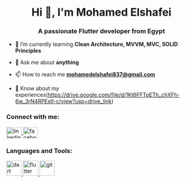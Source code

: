 <h1 align="center">Hi 👋, I'm Mohamed Elshafei</h1>
<h3 align="center">A passionate Flutter developer from Egypt</h3>

- 🌱 I’m currently learning **Clean Architecture, MVVM, MVC, SOLID Principles**

- 💬 Ask me about **anything**

- 📫 How to reach me **mohamedelshafei837@gmail.com**

- 📄 Know about my experiences(https://drive.google.com/file/d/1Kt6FFTpETh_chXFh-6w_3rN4RPEstl-c/view?usp=drive_link)

<h3 align="left">Connect with me:</h3>
<p align="left">
  <a href="https://www.linkedin.com/in/mohamed-elshafei-9743212a4/" target="blank">
    <img align="center" src="https://raw.githubusercontent.com/rahuldkjain/github-profile-readme-generator/master/src/images/icons/Social/linked-in-alt.svg" alt="linkedin" height="30" width="40" />
  </a>
  <a href="https://www.facebook.com/MohamedAyman650/" target="blank">
    <img align="center" src="https://raw.githubusercontent.com/rahuldkjain/github-profile-readme-generator/master/src/images/icons/Social/facebook.svg" alt="facebook" height="30" width="40" />
  </a>
</p>

<h3 align="left">Languages and Tools:</h3>
<p align="left"> 
  <a href="https://dart.dev" target="_blank" rel="noreferrer">
    <img src="https://www.vectorlogo.zone/logos/dartlang/dartlang-icon.svg" alt="dart" width="40" height="40" />
  </a> 
  <a href="https://flutter.dev" target="_blank" rel="noreferrer">
    <img src="https://www.vectorlogo.zone/logos/flutterio/flutterio-icon.svg" alt="flutter" width="40" height="40" />
  </a> 
  <a href="https://git-scm.com/" target="_blank" rel="noreferrer">
    <img src="https://www.vectorlogo.zone/logos/git-scm/git-scm-icon.svg" alt="git" width="40" height="40" />
  </a> 
</p>


